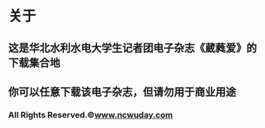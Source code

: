 # 关于 #


## 这是华北水利水电大学生记者团电子杂志《葳蕤爱》的下载集合地 ##
## 你可以任意下载该电子杂志，但请勿用于商业用途 ##

### All Rights Reserved.©www.ncwuday.com ###